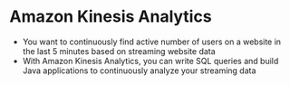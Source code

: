 
# Amazon Kinesis Analytics
- You want to continuously find active number of users on a website in the last 5 minutes based on streaming website 
  data
- With Amazon Kinesis Analytics, you can write SQL queries and build Java applications to continuously analyze your 
  streaming data